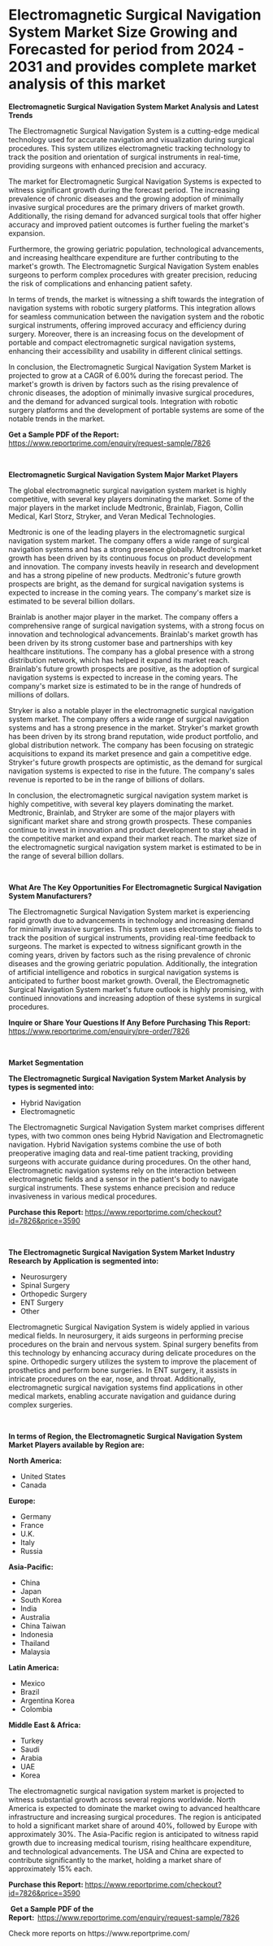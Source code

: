 <p><h1>Electromagnetic Surgical Navigation System Market Size Growing and Forecasted for period from 2024 - 2031 and provides complete market analysis of this market</h1></p><p><strong>Electromagnetic Surgical Navigation System Market Analysis and Latest Trends</strong></p>
<p><p>The Electromagnetic Surgical Navigation System is a cutting-edge medical technology used for accurate navigation and visualization during surgical procedures. This system utilizes electromagnetic tracking technology to track the position and orientation of surgical instruments in real-time, providing surgeons with enhanced precision and accuracy.</p><p>The market for Electromagnetic Surgical Navigation Systems is expected to witness significant growth during the forecast period. The increasing prevalence of chronic diseases and the growing adoption of minimally invasive surgical procedures are the primary drivers of market growth. Additionally, the rising demand for advanced surgical tools that offer higher accuracy and improved patient outcomes is further fueling the market's expansion.</p><p>Furthermore, the growing geriatric population, technological advancements, and increasing healthcare expenditure are further contributing to the market's growth. The Electromagnetic Surgical Navigation System enables surgeons to perform complex procedures with greater precision, reducing the risk of complications and enhancing patient safety.</p><p>In terms of trends, the market is witnessing a shift towards the integration of navigation systems with robotic surgery platforms. This integration allows for seamless communication between the navigation system and the robotic surgical instruments, offering improved accuracy and efficiency during surgery. Moreover, there is an increasing focus on the development of portable and compact electromagnetic surgical navigation systems, enhancing their accessibility and usability in different clinical settings.</p><p>In conclusion, the Electromagnetic Surgical Navigation System Market is projected to grow at a CAGR of 6.00% during the forecast period. The market's growth is driven by factors such as the rising prevalence of chronic diseases, the adoption of minimally invasive surgical procedures, and the demand for advanced surgical tools. Integration with robotic surgery platforms and the development of portable systems are some of the notable trends in the market.</p></p>
<p><strong>Get a Sample PDF of the Report:&nbsp;</strong> <a href="https://www.reportprime.com/enquiry/request-sample/7826">https://www.reportprime.com/enquiry/request-sample/7826</a></p>
<p>&nbsp;</p>
<p><strong>Electromagnetic Surgical Navigation System Major Market Players</strong></p>
<p><p>The global electromagnetic surgical navigation system market is highly competitive, with several key players dominating the market. Some of the major players in the market include Medtronic, Brainlab, Fiagon, Collin Medical, Karl Storz, Stryker, and Veran Medical Technologies.</p><p>Medtronic is one of the leading players in the electromagnetic surgical navigation system market. The company offers a wide range of surgical navigation systems and has a strong presence globally. Medtronic's market growth has been driven by its continuous focus on product development and innovation. The company invests heavily in research and development and has a strong pipeline of new products. Medtronic's future growth prospects are bright, as the demand for surgical navigation systems is expected to increase in the coming years. The company's market size is estimated to be several billion dollars.</p><p>Brainlab is another major player in the market. The company offers a comprehensive range of surgical navigation systems, with a strong focus on innovation and technological advancements. Brainlab's market growth has been driven by its strong customer base and partnerships with key healthcare institutions. The company has a global presence with a strong distribution network, which has helped it expand its market reach. Brainlab's future growth prospects are positive, as the adoption of surgical navigation systems is expected to increase in the coming years. The company's market size is estimated to be in the range of hundreds of millions of dollars.</p><p>Stryker is also a notable player in the electromagnetic surgical navigation system market. The company offers a wide range of surgical navigation systems and has a strong presence in the market. Stryker's market growth has been driven by its strong brand reputation, wide product portfolio, and global distribution network. The company has been focusing on strategic acquisitions to expand its market presence and gain a competitive edge. Stryker's future growth prospects are optimistic, as the demand for surgical navigation systems is expected to rise in the future. The company's sales revenue is reported to be in the range of billions of dollars.</p><p>In conclusion, the electromagnetic surgical navigation system market is highly competitive, with several key players dominating the market. Medtronic, Brainlab, and Stryker are some of the major players with significant market share and strong growth prospects. These companies continue to invest in innovation and product development to stay ahead in the competitive market and expand their market reach. The market size of the electromagnetic surgical navigation system market is estimated to be in the range of several billion dollars.</p></p>
<p>&nbsp;</p>
<p><strong>What Are The Key Opportunities For Electromagnetic Surgical Navigation System Manufacturers?</strong></p>
<p><p>The Electromagnetic Surgical Navigation System market is experiencing rapid growth due to advancements in technology and increasing demand for minimally invasive surgeries. This system uses electromagnetic fields to track the position of surgical instruments, providing real-time feedback to surgeons. The market is expected to witness significant growth in the coming years, driven by factors such as the rising prevalence of chronic diseases and the growing geriatric population. Additionally, the integration of artificial intelligence and robotics in surgical navigation systems is anticipated to further boost market growth. Overall, the Electromagnetic Surgical Navigation System market's future outlook is highly promising, with continued innovations and increasing adoption of these systems in surgical procedures.</p></p>
<p><strong>Inquire or Share Your Questions If Any Before Purchasing This Report:</strong> <a href="https://www.reportprime.com/enquiry/pre-order/7826">https://www.reportprime.com/enquiry/pre-order/7826</a></p>
<p>&nbsp;</p>
<p><strong>Market Segmentation</strong></p>
<p><strong>The Electromagnetic Surgical Navigation System Market Analysis by types is segmented into:</strong></p>
<p><ul><li>Hybrid Navigation</li><li>Electromagnetic</li></ul></p>
<p><p>The Electromagnetic Surgical Navigation System market comprises different types, with two common ones being Hybrid Navigation and Electromagnetic navigation. Hybrid Navigation systems combine the use of both preoperative imaging data and real-time patient tracking, providing surgeons with accurate guidance during procedures. On the other hand, Electromagnetic navigation systems rely on the interaction between electromagnetic fields and a sensor in the patient's body to navigate surgical instruments. These systems enhance precision and reduce invasiveness in various medical procedures.</p></p>
<p><strong>Purchase this Report:&nbsp;</strong><a href="https://www.reportprime.com/checkout?id=7826&price=3590">https://www.reportprime.com/checkout?id=7826&price=3590</a></p>
<p>&nbsp;</p>
<p><strong>The Electromagnetic Surgical Navigation System Market Industry Research by Application is segmented into:</strong></p>
<p><ul><li>Neurosurgery</li><li>Spinal Surgery</li><li>Orthopedic Surgery</li><li>ENT Surgery</li><li>Other</li></ul></p>
<p><p>Electromagnetic Surgical Navigation System is widely applied in various medical fields. In neurosurgery, it aids surgeons in performing precise procedures on the brain and nervous system. Spinal surgery benefits from this technology by enhancing accuracy during delicate procedures on the spine. Orthopedic surgery utilizes the system to improve the placement of prosthetics and perform bone surgeries. In ENT surgery, it assists in intricate procedures on the ear, nose, and throat. Additionally, electromagnetic surgical navigation systems find applications in other medical markets, enabling accurate navigation and guidance during complex surgeries.</p></p>
<p>&nbsp;</p>
<p><strong>In terms of Region, the Electromagnetic Surgical Navigation System Market Players available by Region are:</strong></p>
<p>
    <p> <strong> North America: </strong>
        <ul>
            <li>United States</li>
            <li>Canada</li>
        </ul>
        </p> 
    <p> <strong> Europe: </strong>
        <ul>
            <li>Germany</li>
            <li>France</li>
            <li>U.K.</li>
            <li>Italy</li>
            <li>Russia</li>
        </ul>
        </p> 
    <p> <strong> Asia-Pacific: </strong>
        <ul>
            <li>China</li>
            <li>Japan</li>
            <li>South Korea</li>
            <li>India</li>
            <li>Australia</li>
            <li>China Taiwan</li>
            <li>Indonesia</li>
            <li>Thailand</li>
            <li>Malaysia</li>
        </ul>
        </p> 
    <p> <strong> Latin America: </strong>
        <ul>
            <li>Mexico</li>
            <li>Brazil</li>
            <li>Argentina Korea</li>
            <li>Colombia</li>
        </ul>
        </p> 
    <p> <strong> Middle East & Africa: </strong>
        <ul>
            <li>Turkey</li>
            <li>Saudi</li>
            <li>Arabia</li>
            <li>UAE</li>
            <li>Korea</li>
        </ul>
    </p>
    </p>
<p><p>The electromagnetic surgical navigation system market is projected to witness substantial growth across several regions worldwide. North America is expected to dominate the market owing to advanced healthcare infrastructure and increasing surgical procedures. The region is anticipated to hold a significant market share of around 40%, followed by Europe with approximately 30%. The Asia-Pacific region is anticipated to witness rapid growth due to increasing medical tourism, rising healthcare expenditure, and technological advancements. The USA and China are expected to contribute significantly to the market, holding a market share of approximately 15% each.</p></p>
<p><strong>Purchase this Report: </strong><a href="https://www.reportprime.com/checkout?id=7826&price=3590">https://www.reportprime.com/checkout?id=7826&price=3590</a></p>
<p>&nbsp;<strong>Get a Sample PDF of the Report:&nbsp;&nbsp;</strong><a href="https://www.reportprime.com/enquiry/request-sample/7826">https://www.reportprime.com/enquiry/request-sample/7826</a></p>
<p><strong></strong></p>
<p>Check more reports on https://www.reportprime.com/</p>
